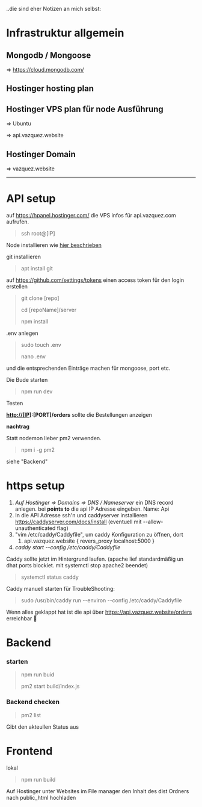 ..die sind eher Notizen an mich selbst:

# Infrastruktur allgemein

## Mongodb / Mongoose

  => <https://cloud.mongodb.com/>

## Hostinger hosting plan

## Hostinger VPS plan für node Ausführung

  => Ubuntu
  
  => api.vazquez.website

## Hostinger Domain

  => vazquez.website

---

# API setup

auf <https://hpanel.hostinger.com/> die VPS infos für api.vazquez.com aufrufen.
> ssh root@[IP]

Node installieren wie [hier beschrieben](https://www.hostinger.com/tutorials/how-to-install-node-ubuntu?ppc_campaign=google_search_generic_hosting_all&bidkw=defaultkeyword&lo=9044073&gclid=Cj0KCQjwxMmhBhDJARIsANFGOSvRKEGDryO598A3ac6qcwdDu93NA05N4E38WIE7bLMB2tXdFLPKj-0aAmYVEALw_wcB)

git installieren
> apt install git

auf <https://github.com/settings/tokens> einen access token für den login erstellen

> git clone [repo]
>
> cd [repoName]/server
>
> npm install
>
.env anlegen
> sudo touch .env
>
> nano .env
>
und die entsprechenden Einträge machen für mongoose, port etc.

Die Bude starten
> npm run dev
>
Testen

**<http://[IP>]:[PORT]/orders** sollte die Bestellungen anzeigen

**nachtrag**

Statt nodemon lieber pm2 verwenden.
> npm i -g pm2
>
siehe "Backend"

# https setup

1. *Auf Hostinger => Domains => DNS / Nameserver* ein DNS record anlegen. bei **points to** die api IP Adresse eingeben. Name: Api
2. In die API Adresse ssh'n und caddyserver installieren <https://caddyserver.com/docs/install> (eventuell mit --allow-unauthenticated flag)
3. "vim /etc/caddy/Caddyfile", um caddy Konfiguration zu öffnen, dort
   1. api.vazquez.website {
        revers_proxy localhost:5000
      }
4. *caddy start --config /etc/caddy/Caddyfile*

Caddy sollte jetzt im Hintergrund laufen.
(apache lief standardmäßig un dhat ports blockiet. mit systemctl stop apache2 beendet)

> systemctl status caddy

Caddy manuell starten für TroubleShooting:
> sudo /usr/bin/caddy run --environ --config /etc/caddy/Caddyfile

Wenn alles geklappt hat ist die api über <https://api.vazquez.website/orders> erreichbar 🎉
>

# Backend

### starten
>
> npm run buid
>
> pm2 start build/index.js

### Backend checken
>
> pm2 list
>
Gibt den akteullen Status aus

# Frontend

lokal
> npm run build
>
Auf Hostinger unter Websites im File manager den Inhalt des dist Ordners nach public_html hochladen
